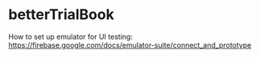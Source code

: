 # betterTrialBook

How to set up emulator for UI testing: https://firebase.google.com/docs/emulator-suite/connect_and_prototype
